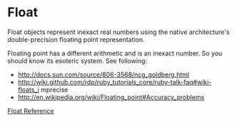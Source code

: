 # Float

Float objects represent inexact real numbers using the native architecture's
double-precision floating point representation.

Floating point has a different arithmetic and is an inexact number. So you
should know its esoteric system. See following:

*   http://docs.sun.com/source/806-3568/ncg_goldberg.html
*   http://wiki.github.com/rdp/ruby_tutorials_core/ruby-talk-faq#wiki-floats_i
    mprecise
*   http://en.wikipedia.org/wiki/Floating_point#Accuracy_problems


[Float Reference](http://ruby-doc.org/core-2.5.0/Float.html)
